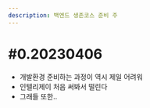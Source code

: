 ```yaml
---
description: 백엔드 생존코스 준비 주
---
```


# #0.20230406

* 개발환경 준비하는 과정이 역시 제일 어려워
* 인텔리제이 처음 써봐서 떨린다
* 그래들 또한..
